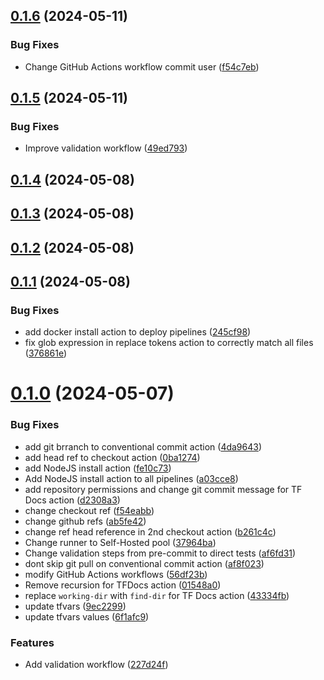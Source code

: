 ## [0.1.6](https://github.com/binary-braids/terraform-esxi/compare/v0.1.5...v0.1.6) (2024-05-11)


### Bug Fixes

* Change GitHub Actions workflow commit user ([f54c7eb](https://github.com/binary-braids/terraform-esxi/commit/f54c7ebd537f90faec6ee2a599ade56d237332eb))



## [0.1.5](https://github.com/binary-braids/terraform-esxi/compare/v0.1.4...v0.1.5) (2024-05-11)


### Bug Fixes

* Improve validation workflow ([49ed793](https://github.com/binary-braids/terraform-esxi/commit/49ed793607aea936412a14ad16b6dff1fe5c0930))



## [0.1.4](https://github.com/binary-braids/terraform-esxi/compare/v0.1.3...v0.1.4) (2024-05-08)



## [0.1.3](https://github.com/binary-braids/terraform-esxi/compare/v0.1.2...v0.1.3) (2024-05-08)



## [0.1.2](https://github.com/binary-braids/terraform-esxi/compare/v0.1.1...v0.1.2) (2024-05-08)



## [0.1.1](https://github.com/binary-braids/terraform-esxi/compare/v0.1.0...v0.1.1) (2024-05-08)


### Bug Fixes

* add docker install action to deploy pipelines ([245cf98](https://github.com/binary-braids/terraform-esxi/commit/245cf983ae684e89bfab5c72aae7bafdc5d29efe))
* fix glob expression in replace tokens action to correctly match all files ([376861e](https://github.com/binary-braids/terraform-esxi/commit/376861e11b674ba6b77dfe8ec3eed93bd9376c33))



# [0.1.0](https://github.com/binary-braids/terraform-esxi/compare/37964baba625e21f6e17b566823298b5dddb0c3b...v0.1.0) (2024-05-07)


### Bug Fixes

* add git brranch to conventional commit action ([4da9643](https://github.com/binary-braids/terraform-esxi/commit/4da9643bcdb543103fa0bf4a4d3363a9c62e3eb0))
* add head ref to checkout action ([0ba1274](https://github.com/binary-braids/terraform-esxi/commit/0ba127437f528ec203e621b67c53444e2d31c296))
* add NodeJS install action ([fe10c73](https://github.com/binary-braids/terraform-esxi/commit/fe10c73ca14b9db0235b719c5c446aa09418d8bc))
* Add NodeJS install action to all pipelines ([a03cce8](https://github.com/binary-braids/terraform-esxi/commit/a03cce885f5c3548c225586a601e72458a0cead1))
* add repository permissions and change git commit message for TF Docs action ([d2308a3](https://github.com/binary-braids/terraform-esxi/commit/d2308a307eda21b3c280383e285e7285c772bd3d))
* change checkout ref ([f54eabb](https://github.com/binary-braids/terraform-esxi/commit/f54eabbdfa4a65fd46fd4c34e8c1c01228b6adb0))
* change github refs ([ab5fe42](https://github.com/binary-braids/terraform-esxi/commit/ab5fe42a7c7c1628d39b1f01456b9e3a14b0e2b4))
* change ref head reference in 2nd checkout action ([b261c4c](https://github.com/binary-braids/terraform-esxi/commit/b261c4cb749ce4b357e5ea771d59f30b82662e93))
* Change runner to Self-Hosted pool ([37964ba](https://github.com/binary-braids/terraform-esxi/commit/37964baba625e21f6e17b566823298b5dddb0c3b))
* Change validation steps from pre-commit to direct tests ([af6fd31](https://github.com/binary-braids/terraform-esxi/commit/af6fd31138dcdba497299b295d4627bca46c969b))
* dont skip git pull on conventional commit action ([af8f023](https://github.com/binary-braids/terraform-esxi/commit/af8f02390632185417b760a8f90d2677e44c8f52))
* modify GitHub Actions workflows ([56df23b](https://github.com/binary-braids/terraform-esxi/commit/56df23bec06bf693954a4be0409dcaa6614d2115))
* Remove recursion for TFDocs action ([01548a0](https://github.com/binary-braids/terraform-esxi/commit/01548a045e528b09a48c4cd28c4bd9b8c1c8746e))
* replace `working-dir` with `find-dir` for TF Docs action ([43334fb](https://github.com/binary-braids/terraform-esxi/commit/43334fb04c9d9a2603498340a9ec37f4099dba28))
* update tfvars ([9ec2299](https://github.com/binary-braids/terraform-esxi/commit/9ec2299f6eb5616095993f926ac7b8610ae7ead4))
* update tfvars values ([6f1afc9](https://github.com/binary-braids/terraform-esxi/commit/6f1afc948b3e838803b0ddce67fe6cee2b7555ff))


### Features

* Add validation workflow ([227d24f](https://github.com/binary-braids/terraform-esxi/commit/227d24f2db6c24a2cd3f9d6015dd8ddfe65f6833))



